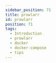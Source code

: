 ```yaml
---
sidebar_position: 71
title: prowlarr
id: prowlarr
position: 71
tags:
  - Introduction
  - prowlarr
  - docker
  - docker-compose
  - tips
---
```


